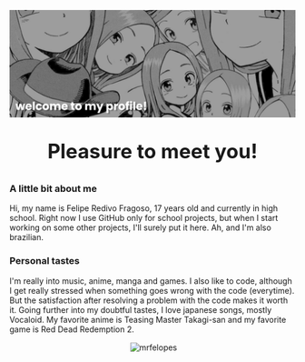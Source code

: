 [![MasterHead](banner.png)](https://github.com/MrFelopes)

<h1 align="center" style="display: block; font-size: 2.5em; font-weight: bold; margin-block-start: 1em; margin-block-end: 1em;"> Pleasure to meet you! </h1>

### A little bit about me
Hi, my name is Felipe Redivo Fragoso, 17 years old and currently in high school. Right now I use GitHub only for school projects, but when I start working on some other projects, I'll surely put it here. Ah, and I'm also brazilian.

### Personal tastes
I'm really into music, anime, manga and games. I also like to code, although I get really stressed when something goes wrong with the code (everytime). But the satisfaction after resolving a problem with the code makes it worth it. Going further into my doubtful tastes, I love japanese songs, mostly Vocaloid. My favorite anime is Teasing Master Takagi-san and my favorite game is Red Dead Redemption 2.

<p align="center">&nbsp;<img align="center" src="https://github-readme-stats.vercel.app/api?username=mrfelopes&show_icons=true&theme=dracula&hide_border=true&locale=en" alt="mrfelopes" /></p>
